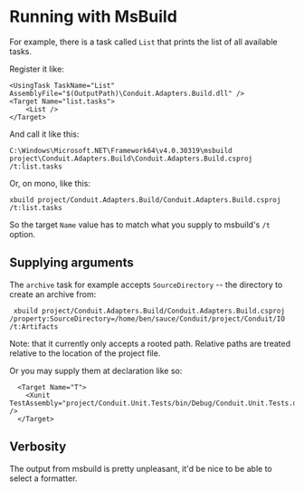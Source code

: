 ﻿# Running with MsBuild

For example, there is a task called `List` that prints the list of all available tasks. 

Register it like:

```
<UsingTask TaskName="List" AssemblyFile="$(OutputPath)\Conduit.Adapters.Build.dll" />
<Target Name="list.tasks">
	<List />
</Target>
```

And call it like this:

```
C:\Windows\Microsoft.NET\Framework64\v4.0.30319\msbuild project\Conduit.Adapters.Build\Conduit.Adapters.Build.csproj /t:list.tasks
```

Or, on mono, like this:

```
xbuild project/Conduit.Adapters.Build/Conduit.Adapters.Build.csproj /t:list.tasks

```

So the target `Name` value has to match what you supply to msbuild's `/t` option.

## Supplying arguments

The `archive` task for example accepts `SourceDirectory` -- the directory to create an archive from:

```
 xbuild project/Conduit.Adapters.Build/Conduit.Adapters.Build.csproj /property:SourceDirectory=/home/ben/sauce/Conduit/project/Conduit/IO /t:Artifacts

```

Note: that it currently only accepts a rooted path. Relative paths are treated relative to the location of the project file.

Or you may supply them at declaration like so:

```
  <Target Name="T">
    <Xunit TestAssembly="project/Conduit.Unit.Tests/bin/Debug/Conduit.Unit.Tests.dll" />
  </Target>
```

## Verbosity

The output from msbuild is pretty unpleasant, it'd be nice to be able to select a formatter.